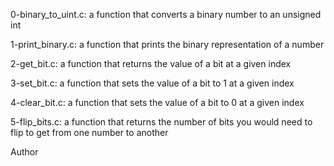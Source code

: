 0-binary_to_uint.c: a function that converts a binary number to an unsigned int

1-print_binary.c: a function that prints the binary representation of a number

2-get_bit.c: a function that returns the value of a bit at a given index

3-set_bit.c: a function that sets the value of a bit to 1 at a given index

4-clear_bit.c: a function that sets the value of a bit to 0 at a given index

5-flip_bits.c: a function that returns the number of bits you would need to flip to get from one number to another

Author
